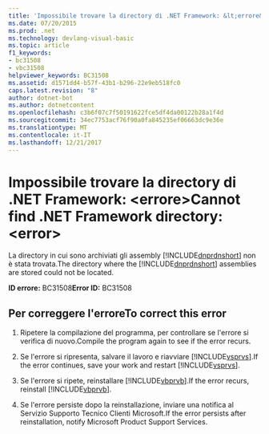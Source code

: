 ```yaml
---
title: 'Impossibile trovare la directory di .NET Framework: &lt;errore&gt;'
ms.date: 07/20/2015
ms.prod: .net
ms.technology: devlang-visual-basic
ms.topic: article
f1_keywords:
- bc31508
- vbc31508
helpviewer_keywords: BC31508
ms.assetid: d1571dd4-b57f-43b1-b296-22e9eb518fc0
caps.latest.revision: "8"
author: dotnet-bot
ms.author: dotnetcontent
ms.openlocfilehash: c3b6f07c7f50191622fce5df4da00122b28a1f4d
ms.sourcegitcommit: 34ec7753acf76f90a0fa845235ef06663dc9e36e
ms.translationtype: MT
ms.contentlocale: it-IT
ms.lasthandoff: 12/21/2017
---
```

# <a name="cannot-find-net-framework-directory-lterrorgt"></a><span data-ttu-id="14b7e-102">Impossibile trovare la directory di .NET Framework: &lt;errore&gt;</span><span class="sxs-lookup"><span data-stu-id="14b7e-102">Cannot find .NET Framework directory: &lt;error&gt;</span></span>
<span data-ttu-id="14b7e-103">La directory in cui sono archiviati gli assembly [!INCLUDE[dnprdnshort](~/includes/dnprdnshort-md.md)] non è stata trovata.</span><span class="sxs-lookup"><span data-stu-id="14b7e-103">The directory where the [!INCLUDE[dnprdnshort](~/includes/dnprdnshort-md.md)] assemblies are stored could not be located.</span></span>  
  
 <span data-ttu-id="14b7e-104">**ID errore:** BC31508</span><span class="sxs-lookup"><span data-stu-id="14b7e-104">**Error ID:** BC31508</span></span>  
  
## <a name="to-correct-this-error"></a><span data-ttu-id="14b7e-105">Per correggere l'errore</span><span class="sxs-lookup"><span data-stu-id="14b7e-105">To correct this error</span></span>  
  
1.  <span data-ttu-id="14b7e-106">Ripetere la compilazione del programma, per controllare se l'errore si verifica di nuovo.</span><span class="sxs-lookup"><span data-stu-id="14b7e-106">Compile the program again to see if the error recurs.</span></span>  
  
2.  <span data-ttu-id="14b7e-107">Se l'errore si ripresenta, salvare il lavoro e riavviare [!INCLUDE[vsprvs](~/includes/vsprvs-md.md)].</span><span class="sxs-lookup"><span data-stu-id="14b7e-107">If the error continues, save your work and restart [!INCLUDE[vsprvs](~/includes/vsprvs-md.md)].</span></span>  
  
3.  <span data-ttu-id="14b7e-108">Se l'errore si ripete, reinstallare [!INCLUDE[vbprvb](~/includes/vbprvb-md.md)].</span><span class="sxs-lookup"><span data-stu-id="14b7e-108">If the error recurs, reinstall [!INCLUDE[vbprvb](~/includes/vbprvb-md.md)].</span></span>  
  
4.  <span data-ttu-id="14b7e-109">Se l'errore persiste dopo la reinstallazione, inviare una notifica al Servizio Supporto Tecnico Clienti Microsoft.</span><span class="sxs-lookup"><span data-stu-id="14b7e-109">If the error persists after reinstallation, notify Microsoft Product Support Services.</span></span>  
  

